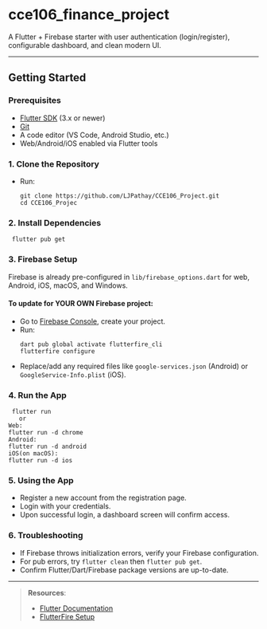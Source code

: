 # cce106_finance_project

A Flutter + Firebase starter with user authentication (login/register), configurable dashboard, and clean modern UI.

---

## Getting Started

### Prerequisites

- [Flutter SDK](https://docs.flutter.dev/get-started/install) (3.x or newer)
- [Git](https://git-scm.com/)
- A code editor (VS Code, Android Studio, etc.)
- Web/Android/iOS enabled via Flutter tools

### 1. Clone the Repository
- Run:
  ```
  git clone https://github.com/LJPathay/CCE106_Project.git
  cd CCE106_Projec
  ```

### 2. Install Dependencies
 ```
  flutter pub get
 ```

### 3. Firebase Setup

Firebase is already pre-configured in `lib/firebase_options.dart` for web, Android, iOS, macOS, and Windows.

#### To update for YOUR OWN Firebase project:

- Go to [Firebase Console](https://console.firebase.google.com/), create your project.
- Run:
    ```
    dart pub global activate flutterfire_cli
    flutterfire configure
    ```
- Replace/add any required files like `google-services.json` (Android) or `GoogleService-Info.plist` (iOS).

### 4. Run the App


 ```
  flutter run
    or
 Web: 
flutter run -d chrome
Android:
flutter run -d android
iOS(on macOS):  
flutter run -d ios
 ```

### 5. Using the App

- Register a new account from the registration page.
- Login with your credentials.
- Upon successful login, a dashboard screen will confirm access.

### 6. Troubleshooting

- If Firebase throws initialization errors, verify your Firebase configuration.
- For pub errors, try `flutter clean` then `flutter pub get`.
- Confirm Flutter/Dart/Firebase package versions are up-to-date.

---

> **Resources**:  
> - [Flutter Documentation](https://docs.flutter.dev/)
> - [FlutterFire Setup](https://firebase.flutter.dev/docs/overview)
